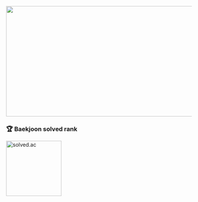 <a href="https://www.gitanimals.org/en_US?utm_medium=image&utm_source=won-ee&utm_content=farm">
  <img
    src="https://render.gitanimals.org/farms/won-ee"
    width="600"
    height="300"
  />
</a>
  
### 🏆 Baekjoon solved rank
<img
  src="http://mazassumnida.wtf/api/v2/generate_badge?boj=yud01063"
  height="150"
  alt="solved.ac"
/>
